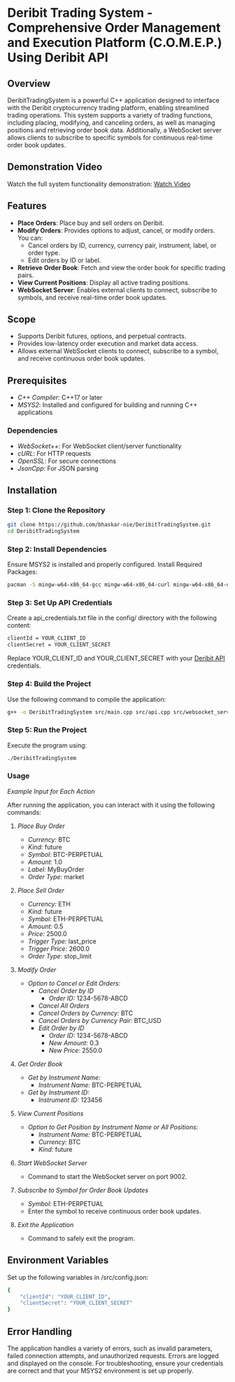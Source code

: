 # Deribit Trading System - Comprehensive Order Management and Execution Platform (C.O.M.E.P.) Using Deribit API
## Overview
DeribitTradingSystem is a powerful C++ application designed to interface with the Deribit cryptocurrency trading platform, enabling streamlined trading operations. This system supports a variety of trading functions, including placing, modifying, and canceling orders, as well as managing positions and retrieving order book data. Additionally, a WebSocket server allows clients to subscribe to specific symbols for continuous real-time order book updates.

## Demonstration Video
Watch the full system functionality demonstration: [Watch Video](https://drive.google.com/file/d/1Sjf_krFRaGcYWY3W12_9CwuhtGmyqg6b/view?usp=sharing)

## Features
- **Place Orders**: Place buy and sell orders on Deribit.
- **Modify Orders**: Provides options to adjust, cancel, or modify orders. You can:
  - Cancel orders by ID, currency, currency pair, instrument, label, or order type.
  - Edit orders by ID or label.
- **Retrieve Order Book**: Fetch and view the order book for specific trading pairs.
- **View Current Positions**: Display all active trading positions.
- **WebSocket Server**: Enables external clients to connect, subscribe to symbols, and receive real-time order book updates.

## Scope
- Supports Deribit futures, options, and perpetual contracts.
- Provides low-latency order execution and market data access.
- Allows external WebSocket clients to connect, subscribe to a symbol, and receive continuous order book updates.

## Prerequisites
- *C++ Compiler*: C++17 or later
- *MSYS2*: Installed and configured for building and running C++ applications

### Dependencies
- *WebSocket++*: For WebSocket client/server functionality
- *cURL*: For HTTP requests
- *OpenSSL*: For secure connections
- *JsonCpp*: For JSON parsing

## Installation
### Step 1: Clone the Repository
```bash
git clone https://github.com/bhaskar-nie/DeribitTradingSystem.git
cd DeribitTradingSystem
```

### Step 2: Install Dependencies
Ensure MSYS2 is installed and properly configured. Install Required Packages:
```bash
pacman -S mingw-w64-x86_64-gcc mingw-w64-x86_64-curl mingw-w64-x86_64-openssl mingw-w64-x86_64-jsoncpp mingw-w64-x86_64-websocketpp
```

### Step 3: Set Up API Credentials
Create a api_credentials.txt file in the config/ directory with the following content:

```bash
clientId = YOUR_CLIENT_ID
clientSecret = YOUR_CLIENT_SECRET
```
Replace YOUR_CLIENT_ID and YOUR_CLIENT_SECRET with your [Deribit API](https://test.deribit.com/) credentials.

### Step 4: Build the Project
Use the following command to compile the application:
```bash
g++ -o DeribitTradingSystem src/main.cpp src/api.cpp src/websocket_server.cpp src/websocket_client.cpp -I include -lcurl -ljsoncpp -lpthread -lws2_32 -lmswsock
```

### Step 5: Run the Project
Execute the program using:
```bash
./DeribitTradingSystem
```

### Usage

*Example Input for Each Action*

After running the application, you can interact with it using the following commands:



1. *Place Buy Order*
   - *Currency:* BTC
   - *Kind:* future
   - *Symbol:* BTC-PERPETUAL
   - *Amount:* 1.0
   - *Label:* MyBuyOrder
   - *Order Type:* market

2. *Place Sell Order*
   - *Currency:* ETH
   - *Kind:* future
   - *Symbol:* ETH-PERPETUAL
   - *Amount:* 0.5
   - *Price:* 2500.0
   - *Trigger Type:* last_price
   - *Trigger Price:* 2600.0
   - *Order Type:* stop_limit

3. *Modify Order*
   - *Option to Cancel or Edit Orders:*
     - *Cancel Order by ID*
       - *Order ID:* 1234-5678-ABCD
     - *Cancel All Orders*
     - *Cancel Orders by Currency:* BTC
     - *Cancel Orders by Currency Pair:* BTC_USD
     - *Edit Order by ID*
       - *Order ID:* 1234-5678-ABCD
       - *New Amount:* 0.3
       - *New Price:* 2550.0

4. *Get Order Book*
   - *Get by Instrument Name:*
     - *Instrument Name:* BTC-PERPETUAL
   - *Get by Instrument ID:*
     - *Instrument ID:* 123456

5. *View Current Positions*
   - *Option to Get Position by Instrument Name or All Positions:*
     - *Instrument Name:* BTC-PERPETUAL
     - *Currency:* BTC
     - *Kind:* future

6. *Start WebSocket Server*
   - Command to start the WebSocket server on port 9002.

7. *Subscribe to Symbol for Order Book Updates*
   - *Symbol:* ETH-PERPETUAL
   - Enter the symbol to receive continuous order book updates.

8. *Exit the Application*
   - Command to safely exit the program.


## Environment Variables
Set up the following variables in /src/config.json:
```bash
{
    "clientId": "YOUR_CLIENT_ID",
    "clientSecret": "YOUR_CLIENT_SECRET"
}
```

## Error Handling
The application handles a variety of errors, such as invalid parameters, failed connection attempts, and unauthorized requests. Errors are logged and displayed on the console. For troubleshooting, ensure your credentials are correct and that your MSYS2 environment is set up properly.

 
